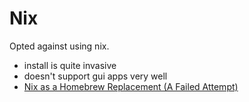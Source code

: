 # Nix

Opted against using nix.

- install is quite invasive
- doesn't support gui apps very well
- [Nix as a Homebrew Replacement (A Failed Attempt)](https://hexacera.com/posts/nix-as-a-homebrew-replacement-a-failed-attempt)
